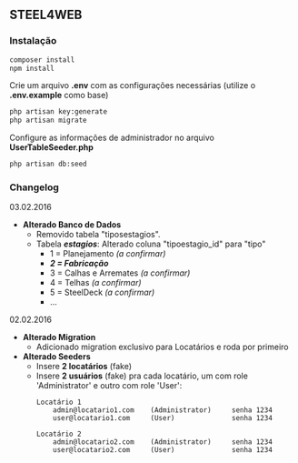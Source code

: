 ## STEEL4WEB
### Instalação
```sh
composer install
npm install
```
Crie um arquivo **.env** com as configurações necessárias (utilize o **.env.example** como base)
```sh
php artisan key:generate
php artisan migrate
```
Configure as informações de administrador no arquivo **UserTableSeeder.php**
```sh
php artisan db:seed
```

### Changelog
03.02.2016
* **Alterado Banco de Dados**
    * Removido tabela "tiposestagios".
    * Tabela ***estagios***: Alterado coluna "tipoestagio_id" para "tipo"
        * 1 = Planejamento *(a confirmar)*
        * ***2 = Fabricação***
        * 3 = Calhas e Arremates *(a confirmar)*
        * 4 = Telhas *(a confirmar)*
        * 5 = SteelDeck *(a confirmar)*
        * ...

02.02.2016
- **Alterado Migration**
    - Adicionado migration exclusivo para Locatários e roda por primeiro
- **Alterado Seeders**
    - Insere **2 locatários** (fake)
    - Insere **2 usuários** (fake) pra cada locatário, um com role 'Administrator' e outro com role 'User':
        ``` 
        Locatário 1
            admin@locatario1.com    (Administrator)     senha 1234
            user@locatario1.com     (User)              senha 1234
        
        Locatário 2
            admin@locatario2.com    (Administrator)     senha 1234
            user@locatario2.com     (User)              senha 1234
        ```  